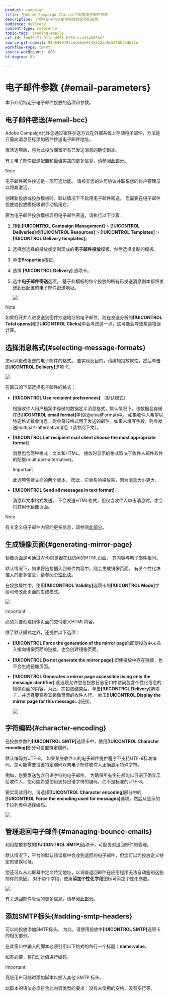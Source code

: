 ```yaml
---
product: campaign
title: 在Adobe Campaign Classic中配置电子邮件参数
description: 了解特定于电子邮件投放的选项和设置。
audience: delivery
content-type: reference
topic-tags: sending-emails
exl-id: 1bb36e71-9f1a-4553-b266-eca3f48688e2
source-git-commit: 98d646919fedc66ee9145522ad0c5f15b25dbf2e
workflow-type: tm+mt
source-wordcount: '888'
ht-degree: 8%

---
```


# 电子邮件参数 {#email-parameters}

本节介绍特定于电子邮件投放的选项和参数。

## 电子邮件密送{#email-bcc}

Adobe Campaign允许您通过密件抄送方式在外部系统上存储电子邮件，方法是只需向消息目标添加密件抄送电子邮件地址。

激活选项后，将为此投放保留所有已发送消息的确切副本。

有关电子邮件密送配置和最佳实践的更多信息，请参阅[此部分](../../installation/using/email-archiving.md)。

>[!NOTE]
>
>电子邮件密件抄送是一项可选功能。 请核实您的许可协议并联系您的帐户管理员以将其激活。

创建新投放或投放模板时，默认情况下不启用电子邮件密送。 您需要在电子邮件投放或投放模板级别手动启用它。

要为电子邮件投放模板启用电子邮件密送，请执行以下步骤：

1. 转到&#x200B;**[!UICONTROL Campaign Management]** > **[!UICONTROL Deliveries]**&#x200B;或&#x200B;**[!UICONTROL Resources]** > **[!UICONTROL Templates]** > **[!UICONTROL Delivery templates]**。
1. 选择您选择的投放或复制现成的&#x200B;**电子邮件投放**&#x200B;模板，然后选择复制的模板。
1. 单击&#x200B;**Properties**&#x200B;按钮。
1. 选择 **[!UICONTROL Delivery]** 选项卡。
1. 选中&#x200B;**电子邮件密送**&#x200B;选项。 基于此模板的每个投放的所有已发送消息副本都将发送到已配置的电子邮件密送地址。

   ![](assets/s_ncs_user_wizard_archiving.png)

>[!NOTE]
>
>如果打开并点进发送到密件抄送地址的电子邮件，则在发送分析的&#x200B;**[!UICONTROL Total opens]**&#x200B;和&#x200B;**[!UICONTROL Clicks]**&#x200B;中会考虑这一点，这可能会导致某些错误计算。

## 选择消息格式{#selecting-message-formats}

您可以更改发送的电子邮件的格式。 要实现此目的，请编辑投放属性，然后单击&#x200B;**[!UICONTROL Delivery]**&#x200B;选项卡。

![](assets/s_ncs_user_wizard_email_param.png)

在窗口的下部选择电子邮件的格式：

* **[!UICONTROL Use recipient preferences]** （默认模式）

   根据收件人用户档案中存储的数据定义消息格式，默认情况下，该数据会存储在&#x200B;**[!UICONTROL email format]**&#x200B;字段(@emailFormat)中。 如果收件人希望以特定格式接收消息，则会将该格式用于发送的邮件。如果未填写字段，则会发送multipart-alternative消息（请参阅下文）。

* **[!UICONTROL Let recipient mail client choose the most appropriate format]**

   消息包含两种格式：文本和HTML。 接收时显示的格式取决于收件人邮件软件的配置(multipart-alternative)。

   >[!IMPORTANT]
   >
   >此选项包括文档的两个版本。 因此，它会影响投放率，因为消息大小更大。

* **[!UICONTROL Send all messages in text format]**

   消息以文本格式发送。 不会发送HTML格式，但仅当收件人单击消息时，才会将其用于镜像页面。

>[!NOTE]
>
>有关定义电子邮件内容的更多信息，请参阅[此部分](../../delivery/using/defining-the-email-content.md)。

## 生成镜像页面{#generating-mirror-page}

镜像页面是可通过Web浏览器在线访问的HTML页面。 其内容与电子邮件相同。

默认情况下，如果将链接插入到邮件内容中，则会生成镜像页面。 有关个性化块插入的更多信息，请参阅[个性化块](../../delivery/using/personalization-blocks.md)。

在投放属性中，使用&#x200B;**[!UICONTROL Validity]**&#x200B;选项卡的&#x200B;**[!UICONTROL Mode]**&#x200B;字段可修改此页面的生成模式。

![](assets/s_ncs_user_wizard_miror_page_mode.png)

>[!IMPORTANT]
>
>必须为要创建镜像页面的交付定义HTML内容。

除了默认模式之外，还提供以下选项：

* **[!UICONTROL Force the generation of the mirror page]**:即使投放中未插入指向镜像页面的链接，也会创建镜像页面。
* **[!UICONTROL Do not generate the mirror page]**:即使投放中存在链接，也不会生成镜像页面。
* **[!UICONTROL Generates a mirror page accessible using only the message identifier]**:此选项允许您在投放日志窗口中访问包含个性化信息的镜像页面的内容。为此，在投放结束后，单击&#x200B;**[!UICONTROL Delivery]**&#x200B;选项卡，并选择要查看其镜像页面的收件人行。 单击&#x200B;**[!UICONTROL Display the mirror page for this message...]**&#x200B;链接。

   ![](assets/s_ncs_user_wizard_miror_page_link.png)

## 字符编码{#character-encoding}

在投放参数的&#x200B;**[!UICONTROL SMTP]**&#x200B;选项卡中，使用&#x200B;**[!UICONTROL Character encoding]**&#x200B;部分可设置特定编码。

默认编码为UTF-8。 如果某些收件人的电子邮件提供程序不支持UTF-8标准编码，您可能需要设置特定编码以向电子邮件收件人正确显示特殊字符。

例如，您要发送包含日语字符的电子邮件。 为确保所有字符都能以日语正确显示给收件人，您可能希望使用支持日语字符的编码，而不是标准的UTF-8。

要实现此目的，请选择&#x200B;**[!UICONTROL Character encoding]**&#x200B;部分中的&#x200B;**[!UICONTROL Force the encoding used for messages]**&#x200B;选项，然后从显示的下拉列表中选择编码。

![](assets/s_ncs_user_email_del_properties_smtp_tab_encoding.png)

## 管理退回电子邮件{#managing-bounce-emails}

利用投放参数的&#x200B;**[!UICONTROL SMTP]**&#x200B;选项卡，可配置对退回邮件的管理。

默认情况下，平台的默认错误框中会收到退回的电子邮件，但您可以为投放定义特定的错误地址。

您还可以从此屏幕中定义特定地址，以调查退回邮件在应用程序无法自动鉴别这些邮件的原因。 对于每个字段，使用&#x200B;**添加个性化字段**&#x200B;图标可添加个性化参数。

![](assets/s_ncs_user_email_del_properties_smtp_tab.png)

有关退回邮件管理的更多信息，请参阅[此部分](../../delivery/using/understanding-delivery-failures.md#bounce-mail-management)。

## 添加SMTP标头{#adding-smtp-headers}

可以向投放添加SMTP标头。 为此，请使用投放中&#x200B;**[!UICONTROL SMTP]**&#x200B;选项卡的相关部分。

在此窗口中输入的脚本必须引用以下格式的每行一个标题：**name:value**。

如有必要，将自动对值进行编码。

>[!IMPORTANT]
>
>高级用户可随时添加脚本以插入其他 SMTP 标头。
>
>此脚本的语法必须符合此内容类型的要求：没有未使用的空格，没有空行等。
